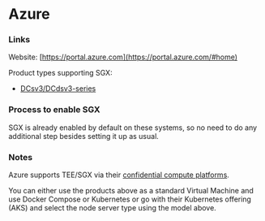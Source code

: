 # Azure

### Links

Website: [https://portal.azure.com](https://portal.azure.com/#home)

Product types supporting SGX:

* [DCsv3/DCdsv3-series](https://learn.microsoft.com/en-us/azure/virtual-machines/dcv3-series)

### Process to enable SGX

SGX is already enabled by default on these systems, so no need to do any additional step besides setting it up as usual.

### Notes

Azure supports TEE/SGX via their [confidential compute platforms](https://learn.microsoft.com/en-us/azure/confidential-computing/trusted-execution-environment).

You can either use the products above as a standard Virtual Machine and use Docker Compose or Kubernetes or go with their Kubernetes offering (AKS) and select the node server type using the model above.
